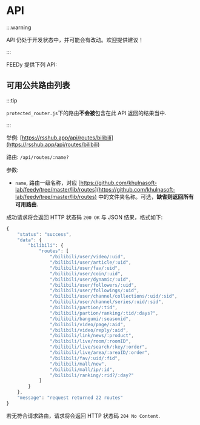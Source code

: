 # API

:::warning

API 仍处于开发状态中，并可能会有改动。欢迎提供建议！

:::

FEEDy 提供下列 API:

## 可用公共路由列表

:::tip

`protected_router.js`下的路由**不会被**包含在此 API 返回的结果当中.

:::

举例: [https://rsshub.app/api/routes/bilibili](https://rsshub.app/api/routes/bilibili)

路由: `/api/routes/:name?`

参数:

-   `name`, 路由一级名称，对应 [https://github.com/khulnasoft-lab/feedy/tree/master/lib/routes](https://github.com/khulnasoft-lab/feedy/tree/master/lib/routes) 中的文件夹名称。可选，**缺省则返回所有可用路由**.

成功请求将会返回 HTTP 状态码 `200 OK` 与 JSON 结果，格式如下:

```js
{
    "status": "success",
    "data": {
        "bilibili": {
            "routes": [
                "/bilibili/user/video/:uid",
                "/bilibili/user/article/:uid",
                "/bilibili/user/fav/:uid",
                "/bilibili/user/coin/:uid",
                "/bilibili/user/dynamic/:uid",
                "/bilibili/user/followers/:uid",
                "/bilibili/user/followings/:uid",
                "/bilibili/user/channel/collections/:uid/:sid",
                "/bilibili/user/channel/series/:uid/:sid",
                "/bilibili/partion/:tid",
                "/bilibili/partion/ranking/:tid/:days?",
                "/bilibili/bangumi/:seasonid",
                "/bilibili/video/page/:aid",
                "/bilibili/video/reply/:aid",
                "/bilibili/link/news/:product",
                "/bilibili/live/room/:roomID",
                "/bilibili/live/search/:key/:order",
                "/bilibili/live/area/:areaID/:order",
                "/bilibili/fav/:uid/:fid",
                "/bilibili/mall/new",
                "/bilibili/mall/ip/:id",
                "/bilibili/ranking/:rid?/:day?"
            ]
        }
    },
    "message": "request returned 22 routes"
}
```

若无符合请求路由，请求将会返回 HTTP 状态码 `204 No Content`.

